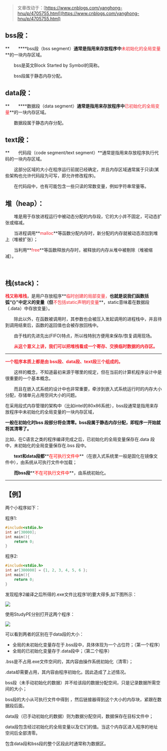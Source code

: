 > 文章改动于：[https://www.cnblogs.com/yanghong-hnu/p/4705755.html](https://www.cnblogs.com/yanghong-hnu/p/4705755.html)
>

## **bss段：**
**　　****bss段（bss segment）**通常是指用来存放程序中**<font style="color:#F5222D;">未初始化的全局变量</font>**的一块内存区域。

　　bss是英文Block Started by Symbol的简称。

　　bss段属于静态内存分配。 

## **data段：**
**　　****数据段（data segment）**通常是指用来存放程序中**<font style="color:#F5222D;">已初始化的全局变量</font>**的一块内存区域。

　　数据段属于静态内存分配。 

## **text段：**
**　　代码段（code segment/text segment）**通常是指用来存放程序执行代码的一块内存区域。

　　这部分区域的大小在程序运行前就已经确定，并且内存区域通常属于只读(某些架构也允许代码段为可写，即允许修改程序)。

　　在代码段中，也有可能包含一些只读的常数变量，例如字符串常量等。 

## **堆（heap）：**
　　堆是用于存放进程运行中被动态分配的内存段，它的大小并不固定，可动态扩张或缩减。

　　当进程调用**<font style="color:#F5222D;">malloc</font>**等函数分配内存时，新分配的内存就被动态添加到堆上（堆被扩张）；

　　当利用**<font style="color:#F5222D;">free</font>**等函数释放内存时，被释放的内存从堆中被剔除（堆被缩减）。

  

## **栈(stack)**：
**<font style="color:#F5222D;">栈又称堆栈</font>**，是用户存放程序**<font style="color:#F5222D;">临时创建的局部变量，</font>**也就是说我们函数括弧“{}”中定义的变量（但**<font style="color:#F5222D;">不包括static声明的变量</font>**，static意味着在数据段（.data）中存放变量）。

　　除此以外，在函数被调用时，其参数也会被压入发起调用的进程栈中，并且待到调用结束后，函数的返回值也会被存放回栈中。

　　由于栈的先进先出(FIFO)特点，所以栈特别方便用来保存/恢复调用现场。

　　**<font style="color:#F5222D;">从这个意义上讲，我们可以把堆栈看成一个寄存、交换临时数据的内存区。</font>** 

---

**<font style="color:#F5222D;">一个程序本质上都是由 bss段、data段、text段三个组成的。</font>**

　　这样的概念，不知道最初来源于哪里的规定，但在当前的计算机程序设计中是很重要的一个基本概念。

　　而且在嵌入式系统的设计中也非常重要，牵涉到嵌入式系统运行时的内存大小分配，存储单元占用空间大小的问题。

在采用段式内存管理的架构中（比如intel的80x86系统），bss段通常是指用来存放程序中未初始化的全局变量的一块内存区域，

**一般在初始化时bss 段部分将会清零。bss段属于静态内存分配，即程序一开始就将其清零了。**

比如，在C语言之类的程序编译完成之后，已初始化的全局变量保存在.data 段中，未初始化的全局变量保存在.bss 段中。

　　**text和data段都****<font style="color:#FF0000;">在可执行文件中</font>**（在嵌入式系统里一般是固化在镜像文件中），由系统从可执行文件中加载；

　　**而bss段****<font style="color:#FF0000;">不在可执行文件中</font>**，由系统初始化。

---

## 【例】
两个小程序如下：

程序1:

```c
#include<stdio.h>
int ar[30000];
int main(){
    return 0;
}
```

程序2:

```c
#include<stdio.h>
int ar[300000] = {1, 2, 3, 4, 5, 6 };
int main(){
    return 0;
}
```

发现程序2编译之后所得的.exe文件比程序1的要大得多,如下图所示：

![](https://cdn.nlark.com/yuque/0/2020/png/574026/1596338520461-c8cf45e1-1c63-442b-8b6d-81e2d30ad4a9.png)

使用StudyPE分别打开这两个程序：

![](https://cdn.nlark.com/yuque/0/2020/png/574026/1596338636115-1ab27a49-6e14-4b86-99b3-bd888e72ad79.png)

可以看到两者的区别在于data段的大小：

+ 全局的未初始化变量存在于.bss段中，具体体现为一个占位符；（第一个程序）
+ 全局的已初始化变量存于.data段中；（第二个程序）

.bss是不占用.exe文件空间的，其内容由操作系统初始化（清零）；

.data却需要占用，其内容由程序初始化。因此造成了上述情况。

bss段（未手动初始化的数据）并不给该段的数据分配空间，只是记录数据所需空间的大小；

bss段的大小从可执行文件中得到 ，然后链接器得到这个大小的内存块，紧跟在数据段后面。

data段（已手动初始化的数据）则为数据分配空间，数据保存在目标文件中；

data段包含经过初始化的全局变量以及它们的值。当这个内存区进入程序的地址空间后全部清零。

包含data段和bss段的整个区段此时通常称为数据区。

